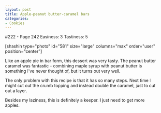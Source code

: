 ```yaml
---
layout: post
title: Apple-peanut butter-caramel bars
categories:
- Cookies
---
```


#222 - Page 242
Easiness: 3
Tastiness: 5

[shashin type="photo" id="581" size="large" columns="max" order="user" position="center"]

Like an apple pie in bar form, this dessert was very tasty. The peanut butter caramel was fantastic - combining maple syrup with peanut butter is something I've never thought of, but it turns out very well.

The only problem with this recipe is that it has so many steps. Next time I might cut out the crumb topping and instead double the caramel, just to cut out a layer.

Besides my laziness, this is definitely a keeper. I just need to get more apples.
